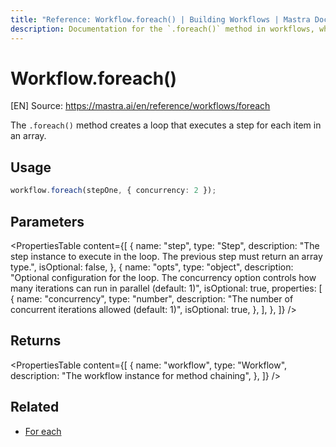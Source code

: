 ```yaml
---
title: "Reference: Workflow.foreach() | Building Workflows | Mastra Docs"
description: Documentation for the `.foreach()` method in workflows, which creates a loop that executes a step for each item in an array.
---
```


# Workflow.foreach()
[EN] Source: https://mastra.ai/en/reference/workflows/foreach

The `.foreach()` method creates a loop that executes a step for each item in an array.

## Usage

```typescript
workflow.foreach(stepOne, { concurrency: 2 });
```

## Parameters

<PropertiesTable
  content={[
    {
      name: "step",
      type: "Step",
      description:
        "The step instance to execute in the loop. The previous step must return an array type.",
      isOptional: false,
    },
    {
      name: "opts",
      type: "object",
      description:
        "Optional configuration for the loop. The concurrency option controls how many iterations can run in parallel (default: 1)",
      isOptional: true,
      properties: [
        {
          name: "concurrency",
          type: "number",
          description:
            "The number of concurrent iterations allowed (default: 1)",
          isOptional: true,
        },
      ],
    },
  ]}
/>

## Returns

<PropertiesTable
  content={[
    {
      name: "workflow",
      type: "Workflow",
      description: "The workflow instance for method chaining",
    },
  ]}
/>

## Related

- [For each](../../docs/workflows/control-flow.mdx#foreach)


